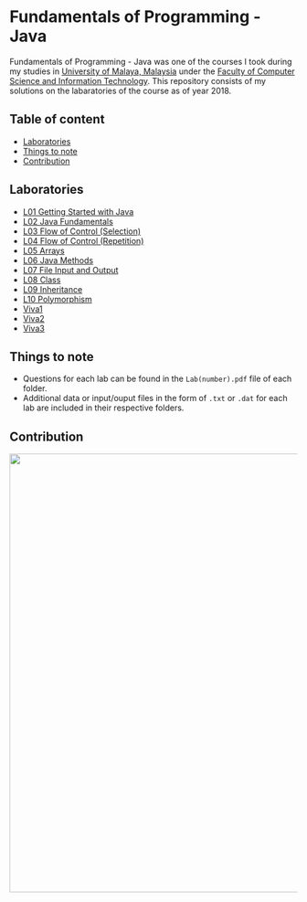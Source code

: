# Fundamentals of Programming - Java
Fundamentals of Programming - Java was one of the courses I took during my studies in [University of Malaya, Malaysia][1] under the [Faculty of Computer Science and Information Technology][2]. This repository consists of my solutions on the labaratories of the course as of year 2018.

## Table of content
- [Laboratories](#Laboratories)
- [Things to note](#Things-to-note)
- [Contribution](#Contribution)

## Laboratories
- [L01 Getting Started with Java](./L01)
- [L02 Java Fundamentals](./L02)
- [L03 Flow of Control (Selection)](./L03)
- [L04 Flow of Control (Repetition)](./L04)
- [L05 Arrays](./L05)
- [L06 Java Methods](./L06)
- [L07 File Input and Output](./L07)
- [L08 Class](./L08)
- [L09 Inheritance](./L09)
- [L10 Polymorphism](./L10)
- [Viva1](./Viva1)
- [Viva2](./Viva2)
- [Viva3](./Viva3)

## Things to note
- Questions for each lab can be found in the `Lab(number).pdf` file of each folder.
- Additional data or input/ouput files in the form of `.txt` or `.dat` for each lab are included in their respective folders.

## Contribution

<p align="center">
  <img width="768" height="768" src="https://diylogodesigns.com/wp-content/uploads/2017/07/java-logo-vector-768x768.png">
</p>

[1]: https://www.um.edu.my/
[2]: http://www.fsktm.um.edu.my/
